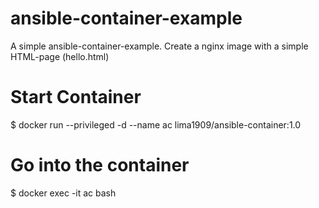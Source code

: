 # ansible-container-example

A simple ansible-container-example. Create a nginx image with a simple HTML-page (hello.html)

# Start Container
$ docker run --privileged -d --name ac lima1909/ansible-container:1.0

# Go into the container
$ docker exec -it ac bash
